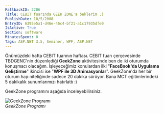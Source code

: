 ```yaml
---
FallbackID: 2206
Title: CEBIT fuarında GEEK ZONE'a beklerim ;)
PublishDate: 10/5/2008
EntryID: 6395e5a1-d46e-46c4-bf21-a1c17935dfe0
IsActive: True
Section: software
MinutesSpent: 0
Tags: ASP.NET 3.5, Seminer, WPF, ASP.NET
---
```

Önümüzdeki hafta CEBIT fuarının haftası. CEBIT fuarı çerçevesinde
TBDGENC'nin düzenlediği **GeekZone** aktivitesinde ben de iki oturumda
konuşmacı olacağım. İşleyeceğimiz konulardan ilki "**FaceBook'da
Uygulama Geliştirme**" ikincisi ise "**WPF ile 3D Animasyonlar**".
GeekZone'da her bir oturum hap niteliğinde sadece 20 dakika sürüyor.
Bana MCT eğitimlerindeki 5 dakikalık sunumlarımızı hatırlattı :)

GeekZone programını aşağıda inceleyebilirsiniz.

![GeekZone
Programı](http://cdn.daron.yondem.com/assets/2206/04102008_1.jpg)\
*GeekZone Programı*


